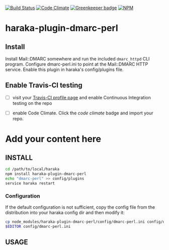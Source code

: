 [![Build Status][ci-img]][ci-url]
[![Code Climate][clim-img]][clim-url]
[![Greenkeeper badge][gk-img]][gk-url]
[![NPM][npm-img]][npm-url]
<!-- requires URL update [![Windows Build Status][ci-win-img]][ci-win-url] -->

# haraka-plugin-dmarc-perl


## Install

Install Mail::DMARC somewhere and run the included `dmarc_httpd` CLI program. Configure dmarc-perl.ini to point at the Mail::DMARC HTTP service. Enable this plugin in haraka's config/plugins file.


## Enable Travis-CI testing

- [ ] visit your [Travis-CI profile page](https://travis-ci.org/profile) and enable Continuous Integration testing on the repo
- [ ] enable Code Climate. Click the _code climate_ badge and import your repo.


# Add your content here

## INSTALL

```sh
cd /path/to/local/haraka
npm install haraka-plugin-dmarc-perl
echo "dmarc-perl" >> config/plugins
service haraka restart
```

### Configuration

If the default configuration is not sufficient, copy the config file from the distribution into your haraka config dir and then modify it:

```sh
cp node_modules/haraka-plugin-dmarc-perl/config/dmarc-perl.ini config/dmarc-perl.ini
$EDITOR config/dmarc-perl.ini
```

## USAGE


<!-- leave these buried at the bottom of the document -->
[ci-img]: https://travis-ci.org/haraka/haraka-plugin-dmarc-perl.svg
[ci-url]: https://travis-ci.org/haraka/haraka-plugin-dmarc-perl
[ci-win-img]: https://ci.appveyor.com/api/projects/status/CHANGETHIS?svg=true
[ci-win-url]: https://ci.appveyor.com/project/haraka/haraka-CHANGETHIS
[clim-img]: https://codeclimate.com/github/haraka/haraka-plugin-dmarc-perl/badges/gpa.svg
[clim-url]: https://codeclimate.com/github/haraka/haraka-plugin-dmarc-perl
[gk-img]: https://badges.greenkeeper.io/haraka/haraka-plugin-dmarc-perl.svg
[gk-url]: https://greenkeeper.io/
[npm-img]: https://nodei.co/npm/haraka-plugin-dmarc-perl.png
[npm-url]: https://www.npmjs.com/package/haraka-plugin-dmarc-perl
